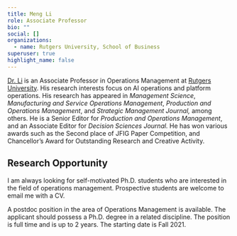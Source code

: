 ```yaml
---
title: Meng Li
role: Associate Professor
bio: ""
social: []
organizations:
  - name: Rutgers University, School of Business
superuser: true
highlight_name: false
---
```

[Dr. Li](https://business.camden.rutgers.edu/faculty-profiles/dr-meng-michael-li/) is an Associate Professor in Operations Management at [Rutgers University](https://www.rutgers.edu/). His research interests focus on AI operations and platform operations. His research has appeared in *Management Science*, *Manufacturing and Service Operations Management*, *Production and Operations Management*, and *Strategic Management Journal,* among others. He is a Senior Editor for *Production and Operations Management*, and an Associate Editor for *Decision Sciences Journal.* He has won various awards such as the Second place of JFIG Paper Competition, and Chancellor’s Award for Outstanding Research and Creative Activity.

## **Research Opportunity** 


I am always looking for self-motivated Ph.D. students who are interested in the field of operations management. Prospective students are welcome to email me with a CV.

A postdoc position in the area of Operations Management is available. The applicant should possess a Ph.D. degree in a related discipline. The position is full time and is up to 2 years. The starting date is Fall 2021.
